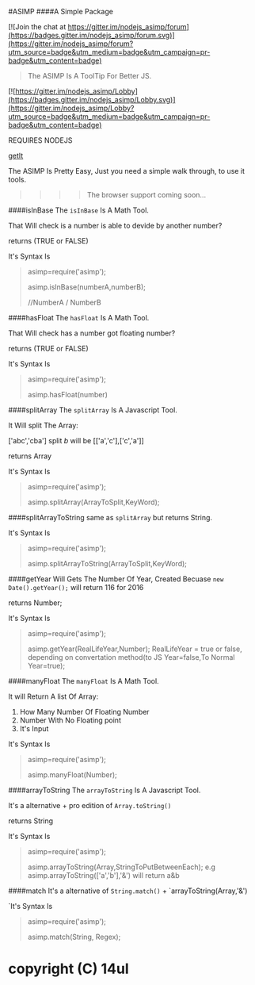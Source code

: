#ASIMP
####A Simple Package

[![Join the chat at https://gitter.im/nodejs_asimp/forum](https://badges.gitter.im/nodejs_asimp/forum.svg)](https://gitter.im/nodejs_asimp/forum?utm_source=badge&utm_medium=badge&utm_campaign=pr-badge&utm_content=badge)
>The ASIMP Is A ToolTip For Better JS.

[![https://gitter.im/nodejs_asimp/Lobby](https://badges.gitter.im/nodejs_asimp/Lobby.svg)](https://gitter.im/nodejs_asimp/Lobby?utm_source=badge&utm_medium=badge&utm_campaign=pr-badge&utm_content=badge)

REQUIRES NODEJS

[getIt](https://www.npmjs.com/package/asimp)

The ASIMP Is Pretty Easy, Just you need a simple
walk through, to use it tools.

>>>>The browser support coming soon...

####isInBase
The `isInBase` Is A Math Tool.

That Will check is a number is able to devide by another number?

returns (TRUE or FALSE)

It's Syntax Is
>asimp=require('asimp');
>
>asimp.isInBase(numberA,numberB);
>
>//NumberA / NumberB

####hasFloat
The `hasFloat` Is A Math Tool.

That Will check has a number got floating number?

returns (TRUE or FALSE)

It's Syntax Is
>asimp=require('asimp');
>
>asimp.hasFloat(number)

####splitArray
The `splitArray` Is A Javascript Tool.

It Will split The Array:

['abc','cba'] split _b_ will be [['a','c'],['c','a']]

returns Array

It's Syntax Is
>asimp=require('asimp');
>
>asimp.splitArray(ArrayToSplit,KeyWord);

####splitArrayToString
same as `splitArray` but returns String.

It's Syntax Is
>asimp=require('asimp');
>
>asimp.splitArrayToString(ArrayToSplit,KeyWord);

####getYear
Will Gets The Number Of Year, Created Becuase `new Date().getYear();` will return 116 for 2016

returns Number;

It's Syntax Is
>asimp=require('asimp');
>
>asimp.getYear(RealLifeYear,Number);
RealLifeYear = true or false, depending on convertation method(to JS Year=false,To Normal Year=true);

####manyFloat
The `manyFloat` Is A Math Tool.

It will Return A list Of Array:

 1. How Many Number Of Floating Number
 2. Number With No Floating point
 3. It's Input

It's Syntax Is
>asimp=require('asimp');
>
>asimp.manyFloat(Number);

####arrayToString
The `arrayToString` Is A Javascript Tool.

It's a alternative + pro edition of `Array.toString()`

returns String

It's Syntax Is
>asimp=require('asimp');
>
>asimp.arrayToString(Array,StringToPutBetweenEach);
e.g asimp.arrayToString(['a','b'],'&') will return a&b

####match
It's a alternative of `String.match()` + `arrayToString(Array,'&')

`It's Syntax Is
>asimp=require('asimp');
>
>asimp.match(String, Regex);

# copyright (C) 14ul
